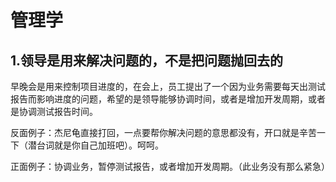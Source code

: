 # 管理学

## 1.领导是用来解决问题的，不是把问题抛回去的

早晚会是用来控制项目进度的，在会上，员工提出了一个因为业务需要每天出测试报告而影响进度的问题，希望的是领导能够协调时间，或者是增加开发周期，或者是协调测试报告时间。

反面例子：杰尼龟直接打回，一点要帮你解决问题的意思都没有，开口就是辛苦一下（潜台词就是你自己加班吧）。呵呵。

正面例子：协调业务，暂停测试报告，或者增加开发周期。（此业务没有那么紧急）

